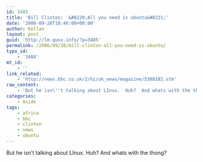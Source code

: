 ```yaml
---
id: 3485
title: 'Bill Clinton:  &#8220;All you need is ubuntu&#8221;'
date: '2006-09-28T18:46:00+00:00'
author: Kellan
layout: post
guid: 'http://lm.quxx.info/?p=3485'
permalink: /2006/09/28/bill-clinton-all-you-need-is-ubuntu/
typo_id:
    - '3484'
mt_id:
    - ''
link_related:
    - 'http://news.bbc.co.uk/2/hi/uk_news/magazine/5388182.stm'
raw_content:
    - 'But he isn\''t talking about LInux.  Huh?  And whats with the thong?'
categories:
    - Aside
tags:
    - africa
    - bbc
    - clinton
    - news
    - ubuntu
---
```


But he isn’t talking about LInux. Huh? And whats with the thong?